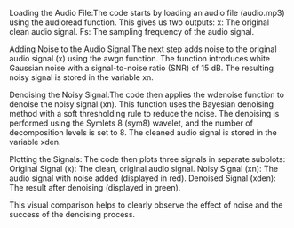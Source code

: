 Loading the Audio File:The code starts by loading an audio file (audio.mp3) using the audioread function. This gives us two outputs:
x: The original clean audio signal.
Fs: The sampling frequency of the audio signal.

Adding Noise to the Audio Signal:The next step adds noise to the original audio signal (x) using the awgn function.
The function introduces white Gaussian noise with a signal-to-noise ratio (SNR) of 15 dB.
The resulting noisy signal is stored in the variable xn.

Denoising the Noisy Signal:The code then applies the wdenoise function to denoise the noisy signal (xn).
This function uses the Bayesian denoising method with a soft thresholding rule to reduce the noise.
The denoising is performed using the Symlets 8 (sym8) wavelet, and the number of decomposition levels is set to 8.
The cleaned audio signal is stored in the variable xden.

Plotting the Signals:
The code then plots three signals in separate subplots:
Original Signal (x): The clean, original audio signal.
Noisy Signal (xn): The audio signal with noise added (displayed in red).
Denoised Signal (xden): The result after denoising (displayed in green).

This visual comparison helps to clearly observe the effect of noise and the success of the denoising process.
